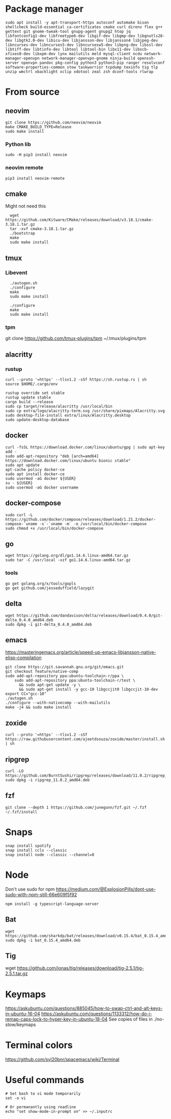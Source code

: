 # Package manager

```
sudo apt install -y apt-transport-https autoconf automake bison shellcheck build-essential ca-certificates cmake curl direnv flex g++ gettext git gnome-tweak-tool gnupg-agent gnupg2 htop jq libfontconfig1-dev libfreetype6-dev libgif-dev libgmp-dev libgnutls28-dev libgtk2.0-dev libicu-dev libjansson-dev libjansson4 libjpeg-dev libncurses-dev libncurses5-dev libncursesw5-dev libpng-dev libssl-dev libtiff-dev libtinfo-dev libtool libtool-bin libx11-dev libxcb-xfixes0-dev libxpm-dev lynx mailutils meld mysql-client ncdu network-manager-openvpn network-manager-openvpn-gnome ninja-build openssh-server openvpn pandoc pkg-config python3 python3-pip ranger resolvconf software-properties-common stow taskwarrior tcpdump texinfo tig tlp unzip wmctrl xbacklight xclip xdotool zeal zsh dconf-tools rlwrap
```

# From source
## neovim

```
git clone https://github.com/neovim/neovim
make CMAKE_BUILD_TYPE=Release
sudo make install
```

### Python lib
`sudo -H pip3 install neovim`

### neovim remote

```
pip3 install neovim-remote
```

## cmake

Might not need this

```
  wget https://github.com/Kitware/CMake/releases/download/v3.18.1/cmake-3.18.1.tar.gz
  tar -xvf cmake-3.18.1.tar.gz
  ./bootstrap
  make
  sudo make install
```

## tmux

### Libevent

```
  ./autogen.sh
  ./configure
  make
  sudo make install
```

```
  ./configure
  make
  sudo make install
```

### tpm

git clone https://github.com/tmux-plugins/tpm ~/.tmux/plugins/tpm

## alacritty

### rustup

```
curl --proto '=https' --tlsv1.2 -sSf https://sh.rustup.rs | sh
source $HOME/.cargo/env
```

```
rustup override set stable
rustup update stable
cargo build --release
sudo cp target/release/alacritty /usr/local/bin
sudo cp extra/logo/alacritty-term.svg /usr/share/pixmaps/Alacritty.svg
sudo desktop-file-install extra/linux/Alacritty.desktop
sudo update-desktop-database
```

## docker

```
curl -fsSL https://download.docker.com/linux/ubuntu/gpg | sudo apt-key add -
sudo add-apt-repository "deb [arch=amd64] https://download.docker.com/linux/ubuntu bionic stable"
sudo apt update
apt-cache policy docker-ce
sudo apt install docker-ce
sudo usermod -aG docker ${USER}
su - ${USER}
sudo usermod -aG docker username
```

## docker-compose

```
sudo curl -L https://github.com/docker/compose/releases/download/1.21.2/docker-compose-`uname -s`-`uname -m` -o /usr/local/bin/docker-compose
sudo chmod +x /usr/local/bin/docker-compose
```

## go

```
wget https://golang.org/dl/go1.14.6.linux-amd64.tar.gz
sudo tar -C /usr/local -xzf go1.14.6.linux-amd64.tar.gz
```

### tools

```
go get golang.org/x/tools/gopls
go get github.com/jesseduffield/lazygit
```

## delta

```
wget https://github.com/dandavison/delta/releases/download/0.4.0/git-delta_0.4.0_amd64.deb
sudo dpkg -i git-delta_0.4.0_amd64.deb
```

## emacs

https://masteringemacs.org/article/speed-up-emacs-libjansson-native-elisp-compilation

```
git clone https://git.savannah.gnu.org/git/emacs.git
git checkout feature/native-comp
sudo add-apt-repository ppa:ubuntu-toolchain-r/ppa \
    sudo add-apt-repository ppa:ubuntu-toolchain-r/test \
      && sudo apt-get update -y \
      && sudo apt-get install -y gcc-10 libgccjit0 libgccjit-10-dev
export CC="gcc-10"
./autogen.sh
./configure --with-nativecomp --with-mailutils
make -j4 && sudo make install
```

## zoxide

```
curl --proto '=https' --tlsv1.2 -sSf https://raw.githubusercontent.com/ajeetdsouza/zoxide/master/install.sh | sh
```

## ripgrep

```
curl -LO https://github.com/BurntSushi/ripgrep/releases/download/11.0.2/ripgrep_11.0.2_amd64.deb
sudo dpkg -i ripgrep_11.0.2_amd64.deb
```

## fzf

```
git clone --depth 1 https://github.com/junegunn/fzf.git ~/.fzf
~/.fzf/install
```

# Snaps

```
snap install spotify
snap install ccls --classic
snap install node --classic --channel=8
```

# Node

Don't use sudo for npm
https://medium.com/@ExplosionPills/dont-use-sudo-with-npm-still-66e609f5f92

```
npm install -g typescript-language-server
```

## Bat

```
wget https://github.com/sharkdp/bat/releases/download/v0.15.4/bat_0.15.4_amd64.deb
sudo dpkg -i bat_0.15.4_amd64.deb
```

## Tig

wget https://github.com/jonas/tig/releases/download/tig-2.5.1/tig-2.5.1.tar.gz

# Keymaps

https://askubuntu.com/questions/885045/how-to-swap-ctrl-and-alt-keys-in-ubuntu-16-04
https://askubuntu.com/questions/1133312/how-do-i-remap-caps-lock-to-hyper-key-in-ubuntu-18-04
See copies of files in ./no-stow/keymaps

# Terminal colors

https://github.com/syl20bnr/spacemacs/wiki/Terminal

# Useful commands

```
# Set bash to vi mode temporarily
set -o vi

# Or permanantly using readline
echo "set show-mode-in-prompt on" >> ~/.inputrc
```
